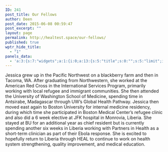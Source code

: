 ```yaml
---
ID: 241
post_title: Our Fellows
author: Deen
post_date: 2015-06-08 00:59:47
post_excerpt: ""
layout: page
permalink: http://healtest.space/our-fellows/
published: true
wptr_hide_title:
  - "1"
panels_data:
  - 'a:3:{s:7:"widgets";a:1:{i:0;a:13:{s:5:"title";s:0:"";s:5:"limit";i:12;s:4:"size";i:50;s:7:"orderby";s:10:"menu_order";s:5:"order";s:4:"DESC";s:14:"display_author";b:1;s:14:"display_avatar";b:1;s:18:"display_additional";b:1;s:8:"category";i:3;s:11:"specific_id";i:0;s:11:"panels_info";a:5:{s:5:"class";s:25:"Woothemes_Widget_Our_Team";s:4:"grid";i:0;s:4:"cell";i:0;s:2:"id";i:0;s:5:"style";a:2:{s:27:"background_image_attachment";b:0;s:18:"background_display";s:4:"tile";}}s:11:"display_url";b:0;s:12:"display_role";b:0;}}s:5:"grids";a:1:{i:0;a:2:{s:5:"cells";i:1;s:5:"style";a:0:{}}}s:10:"grid_cells";a:1:{i:0;a:2:{s:4:"grid";i:0;s:6:"weight";i:1;}}}'
---
```

Jessica grew up in the Pacific Northwest on a blackberry farm and then in Tacoma, WA. After graduating from Northwestern, she worked at the American Red Cross in the International Services Program, primarily working with local refugee and immigrant communities. She then attended the University of Washington School of Medicine, spending time in Antsirabe, Madagascar through UW’s Global Health Pathway. Jessica then moved east again to Boston University for internal medicine residency, during which time she participated in Boston Medical Center’s refugee clinic and also did a 6 week elective at JFK hospital in Monrovia, Liberia. She stayed at BU for an additional year as chief resident but is currently spending another six weeks in Liberia working with Partners in Health as a short-term clinician as part of their Ebola response. She is excited to hopefully return to Liberia through HEAL to continue to work on health system strengthening, quality improvement, and medical education.

<!--/.team-members-->&nbsp;